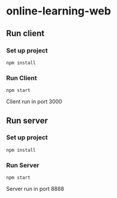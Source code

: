 # online-learning-web

## Run client

### Set up project

```
npm install
```

### Run Client

```
npm start
```

Client run in port 3000

## Run server

### Set up project

```
npm install
```

### Run Server

```
npm start
```

Server run in port 8888
